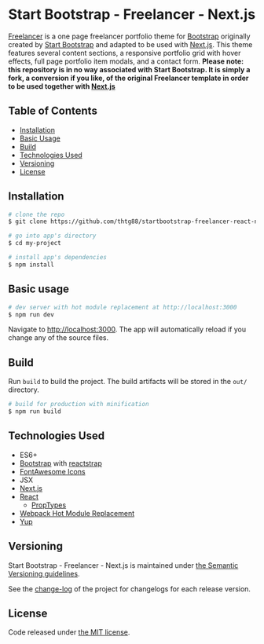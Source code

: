 # Start Bootstrap - Freelancer - Next.js
[Freelancer](http://startbootstrap.com/template-overviews/freelancer/) is a one page freelancer portfolio theme for [Bootstrap](http://getbootstrap.com/) originally created by [Start Bootstrap](http://startbootstrap.com/) and adapted to be used with [Next.js](https://github.com/zeit/next.js). This theme features several content sections, a responsive portfolio grid with hover effects, full page portfolio item modals, and a contact form.
**Please note: this repository is in no way associated with Start Bootstrap. It is simply a fork, a conversion if you like, of the original Freelancer template in order to be used together with [Next.js](https://github.com/zeit/next.js)**

## Table of Contents

* [Installation](#installation)
* [Basic Usage](#basic-usage)
* [Build](#build)
* [Technologies Used](#technologies-used)
* [Versioning](#versioning)
* [License](#license)

## Installation

``` bash
# clone the repo
$ git clone https://github.com/thtg88/startbootstrap-freelancer-react-nextjs

# go into app's directory
$ cd my-project

# install app's dependencies
$ npm install
```

## Basic usage

``` bash
# dev server with hot module replacement at http://localhost:3000
$ npm run dev
```

Navigate to [http://localhost:3000](http://localhost:3000). The app will automatically reload if you change any of the source files.

## Build

Run `build` to build the project. The build artifacts will be stored in the `out/` directory.

```bash
# build for production with minification
$ npm run build
```

## Technologies Used
- ES6+
- [Bootstrap](https://getbootstrap.com/) with [reactstrap](https://reactstrap.github.io/)
- [FontAwesome Icons](https://fontawesome.com/)
- JSX
- [Next.js](https://github.com/zeit/next.js/)
- [React](https://reactjs.org/)
    - [PropTypes](https://github.com/facebook/prop-types)
- [Webpack Hot Module Replacement](https://webpack.js.org/concepts/hot-module-replacement/)
- [Yup](https://github.com/jquense/yup)

## Versioning

Start Bootstrap - Freelancer - Next.js is maintained under [the Semantic Versioning guidelines](http://semver.org/).

See the [change-log](https://github.com/thtg88/startbootstrap-freelancer-react-nextjs/blob/master/CHANGELOG.md) of the project for changelogs for each release version.

## License

Code released under [the MIT license](LICENSE).
